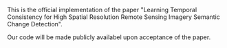 This is the official implementation of the paper "Learning Temporal Consistency for High Spatial Resolution Remote Sensing Imagery Semantic Change Detection".

Our code will be made publicly availabel upon acceptance of the paper.